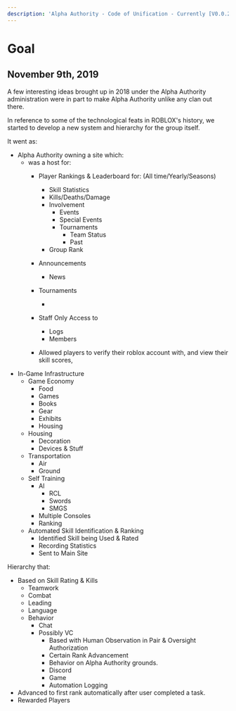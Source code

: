 ```yaml
---
description: 'Alpha Authority - Code of Unification - Currently [V0.0.23]'
---
```


# Goal

## November 9th, 2019

A few interesting ideas brought up in 2018 under the Alpha Authority administration were in part to make Alpha Authority unlike any clan out there.

In reference to some of the technological feats in ROBLOX's history, we started to develop a new system and hierarchy for the group itself.

It went as:

* Alpha Authority owning a site which:
  * was a host for:
    * Player Rankings & Leaderboard for: \(All time/Yearly/Seasons\)
      * Skill Statistics
      * Kills/Deaths/Damage
      * Involvement
        * Events
        * Special Events
        * Tournaments
          * Team Status
          * Past
      * Group Rank
    * Announcements
      * News
    * Tournaments

      -

    * Staff Only Access to
      * Logs
      * Members
    * Allowed players to verify their roblox account with, and view their skill scores,
* In-Game Infrastructure
  * Game Economy
    * Food
    * Games
    * Books
    * Gear
    * Exhibits
    * Housing
  * Housing
    * Decoration
    * Devices & Stuff
  * Transportation
    * Air
    * Ground
  * Self Training
    * AI
      * RCL
      * Swords
      * SMGS
    * Multiple Consoles
    * Ranking
  * Automated Skill Identification & Ranking
    * Identified Skill being Used & Rated
    * Recording Statistics
    * Sent to Main Site

Hierarchy that:

* Based on Skill Rating & Kills
  * Teamwork
  * Combat
  * Leading
  * Language
  * Behavior
    * Chat
    * Possibly VC
      * Based with Human Observation in Pair & Oversight Authorization
      * Certain Rank Advancement
      * Behavior on Alpha Authority grounds.
      * Discord
      * Game
      * Automation Logging
* Advanced to first rank automatically after user completed a task.
* Rewarded Players

